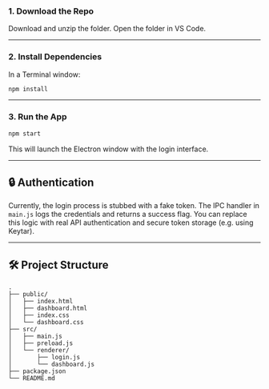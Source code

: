 ### 1. Download the Repo

Download and unzip the folder. Open the folder in VS Code.

---

### 2. Install Dependencies
In a Terminal window:

```bash
npm install
```

---

### 3. Run the App

```bash
npm start
```

This will launch the Electron window with the login interface.

---

## 🔒 Authentication

Currently, the login process is stubbed with a fake token. The IPC handler in `main.js` logs the credentials and returns a success flag. You can replace this logic with real API authentication and secure token storage (e.g. using Keytar).

---

## 🛠 Project Structure

```
.
├── public/
│   ├── index.html
│   ├── dashboard.html
│   ├── index.css
│   └── dashboard.css
├── src/
│   ├── main.js
│   ├── preload.js
│   └── renderer/
│       ├── login.js
│       └── dashboard.js
├── package.json
└── README.md
```